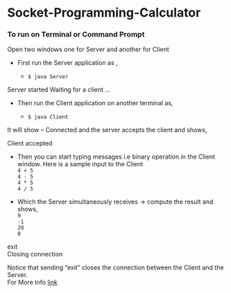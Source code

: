 # Socket-Programming-Calculator

### To run on Terminal or Command Prompt
Open two windows one for Server and another for Client

+ First run the Server application as ,

  + `$ java Server`

Server started
Waiting for a client …

+ Then run the Client application on another terminal as,

  + `$ java Client`

It will show – Connected and the server accepts the client and shows,

Client accepted

+ Then you can start typing messages i.e binary operation  in the Client window. Here is a sample input to the Client
<br>`4 + 5` <br>
`4 - 5` <br>
`4 * 5` <br>
`4 / 5` <br>

+ Which the Server simultaneously receives -> compute the result and shows,
<br>`9`<br>
`-1`<br>
`20`<br>
`0`<br>

exit <br>
Closing connection

Notice that sending “exit” closes the connection between the Client and the Server.<br>
For More Info [link](https://www.javatpoint.com/socket-programming)

